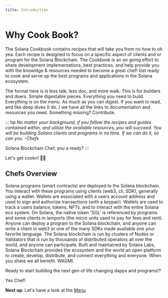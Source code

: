 ```yaml
---
title: Introduction
---
```


# Why Cook Book?

The Solana Cookbook contains recipes that will take you from no how to oh yea. Each recipe is designed to focus on a specific aspect of clients and or program for the Solana Blockchain. The Cookbook is an on going effort to share development implementations, best practices, and help provide you with the knowldge & resources needed to become a great chef! Get ready to cook and serve up the best programs and applications in the Solana ecosystem.

The format here is is less talk, less doc, and more walk. This is for builders and doers. Simple digestable pieces. Everything you need to build. Everything is on the menu. As much as you can digest. If you want to read, and like deep dives (I do..) we have all the links to documentation and resources you need. Something missing? Contribute.

::: tip
*No matter your background, if you follow the recipes and guides contained within, and utilize the available resources, you will succeed. You will be building Solana clients and programs in no time. If we can do it, so can you.   -Chefs*

Solana Blockchain Chef, you a ready? 
:::


Let's get cookn! :man_cook:

## Chefs Overview

Solana programs (smart contracts) are deployed to the Solana blockchain. You interact with these programs using clients (web3, cli, SDK), generally using a wallet. Wallets are associated with a users account address and used to sign and authorize transactions (with a keypair). Wallets are used to track a users balance, tokens, NFTs, and to interact with the entire Solana eco system. On Solana, the native token 'SOL' is referenced by programs and some clients in lamports (the micro units used to pay for fees and rent). Anyone can deploy a program to the Solana blockchain, and anyone can write a client in web3 or one of the many SDKs made available one your favorite language. The Solana blockchain is run by clusters of Nodes or Validators that is run by thousands of distributed operators all over the world, and anyone can participate. Built and maintained by Solana Labs, Solana Blockchain provides the ecosystem and the world an open platform to create, develop, distribute, and connect everything and everyone. When you share we all benefit. WAGMI.

Ready to start building the next gen of life changing dapps and programs!? 

Yes Chef!

<strong>Next up</strong>: Let's have a look at the [Menu](menu.md)

<br/>

